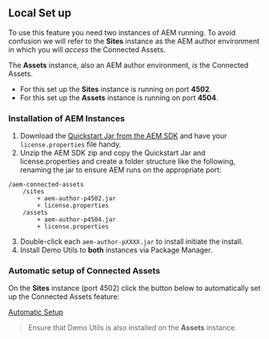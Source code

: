 
## Local Set up

To use this feature you need two instances of AEM running. To avoid confusion we will refer to the **Sites** instance as the AEM author environment in which you will *access* the Connected Assets.

The **Assets** instance, also an AEM author environment, *is* the Connected Assets.

* For this set up the **Sites** instance is running on port **4502**.
* For this set up the **Assets** instance is running on port **4504**.

### Installation of AEM Instances


1. Download the [Quickstart Jar from the AEM SDK](https://downloads.experiencecloud.adobe.com/content/software-distribution/en/aemcloud.html) and have your `license.properties` file handy.
2. Unzip the AEM SDK zip and copy the Quickstart Jar and license.properties and create a folder structure like the following, renaming the jar to ensure AEM runs on the appropriate port:

```plain
/aem-connected-assets
	/sites
		+ aem-author-p4502.jar
		+ license.properties
	/assets
		+ aem-author-p4504.jar
		+ license.properties
```

3. Double-click each `aem-author-pXXXX.jar` to install initiate the install.
4. Install Demo Utils to **both** instances via Package Manager.

### Automatic setup of Connected Assets

On the **Sites** instance (port 4502) click the button below to automatically set up the Connected Assets feature:

<a href="/apps/demo-utils/instructions/remote-dam.install.html" class="button">Automatic Setup</a> 

> Ensure that Demo Utils is also installed on the **Assets** instance.



